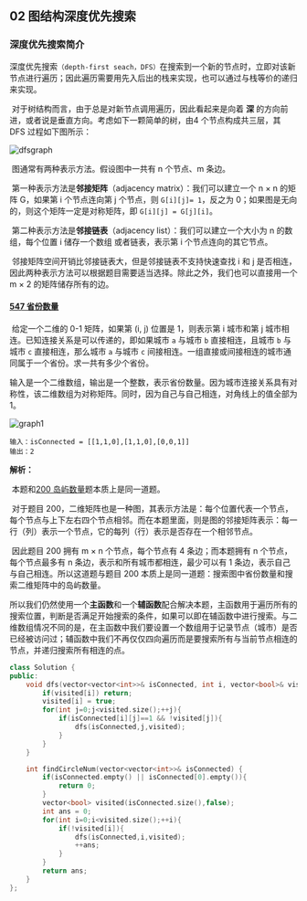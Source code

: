 ## 02 图结构深度优先搜索

### 深度优先搜索简介

​	深度优先搜索`（depth-first seach，DFS）`在搜索到一个新的节点时，立即对该新节点进行遍历；因此遍历需要用先入后出的栈来实现，也可以通过与栈等价的递归来实现。

​	对于树结构而言，由于总是对新节点调用遍历，因此看起来是向着 **深** 的方向前进，或者说是垂直方向。考虑如下一颗简单的树，由4 个节点构成共三层，其 DFS 过程如下图所示：

![dfsgraph](/home/wang/Desktop/TechStack/ALGLearning/LeetCode_Cpp/LeetCodeNote/FirstSearch/img/dfsgraph.gif)

​	图通常有两种表示方法。假设图中一共有 n 个节点、m 条边。

​	第一种表示方法是**邻接矩阵**（adjacency matrix）：我们可以建立一个 n × n 的矩阵 G，如果第 i 个节点连向第 j 个节点，则 `G[i][j]= 1`，反之为 0；如果图是无向的，则这个矩阵一定是对称矩阵，即 `G[i][j] = G[j][i]`。

​	第二种表示方法是**邻接链表**（adjacency list）：我们可以建立一个大小为 n 的数组，每个位置 i 储存一个数组
或者链表，表示第 i 个节点连向的其它节点。

​	邻接矩阵空间开销比邻接链表大，但是邻接链表不支持快速查找 i 和 j 是否相连，因此两种表示方法可以根据题目需要适当选择。除此之外，我们也可以直接用一个 m × 2 的矩阵储存所有的边。

#### [547 省份数量](https://leetcode-cn.com/problems/number-of-provinces/)

​	给定一个二维的 0-1 矩阵，如果第 (i, j) 位置是 1，则表示第 i 城市和第 j 城市相连。已知连接关系是可以传递的，即如果城市 `a` 与城市 `b` 直接相连，且城市 `b` 与城市 `c` 直接相连，那么城市 `a` 与城市 `c` 间接相连。一组直接或间接相连的城市通同属于一个省份。求一共有多少个省份。

​	输入是一个二维数组，输出是一个整数，表示省份数量。因为城市连接关系具有对称性，该二维数组为对称矩阵。同时，因为自己与自己相连，对角线上的值全部为 1。

![graph1](/home/wang/Desktop/TechStack/ALGLearning/LeetCode_Cpp/LeetCodeNote/FirstSearch/img/graph1.jpg)

```
输入：isConnected = [[1,1,0],[1,1,0],[0,0,1]]
输出：2
```

**解析：**

​	本题和[200 岛屿数量](https://leetcode-cn.com/problems/number-of-islands/)题本质上是同一道题。

​	对于题目 200，二维矩阵也是一种图，其表示方法是：每个位置代表一个节点，每个节点与上下左右四个节点相邻。而在本题里面，则是图的邻接矩阵表示：每一行（列）表示一个节点，它的每列（行）表示是否存在一个相邻节点。

​	因此题目 200 拥有 m × n 个节点，每个节点有 4 条边；而本题拥有 n 个节点，每个节点最多有 n 条边，表示和所有城市都相连，最少可以有 1 条边，表示自己与自己相连。所以这道题与题目 200 本质上是同一道题：搜索图中省份数量和搜索二维矩阵中的岛屿数量。

​	所以我们仍然使用一个**主函数**和一个**辅函数**配合解决本题，主函数用于遍历所有的搜索位置，判断是否满足开始搜索的条件，如果可以即在辅函数中进行搜索。与二维数组情况不同的是，在主函数中我们要设置一个数组用于记录节点（城市）是否已经被访问过；辅函数中我们不再仅仅四向遍历而是要搜索所有与当前节点相连的节点，并递归搜索所有相连的点。

```cpp
class Solution {
public:
    void dfs(vector<vector<int>>& isConnected, int i, vector<bool>& visited){
        if(visited[i]) return;
        visited[i] = true;
        for(int j=0;j<visited.size();++j){
            if(isConnected[i][j]==1 && !visited[j]){
                dfs(isConnected,j,visited);
            }
        }
    }

    int findCircleNum(vector<vector<int>>& isConnected) {
        if(isConnected.empty() || isConnected[0].empty()){
            return 0;
        }
        vector<bool> visited(isConnected.size(),false);
        int ans = 0;
        for(int i=0;i<visited.size();++i){
            if(!visited[i]){
                dfs(isConnected,i,visited);
                ++ans;
            }
        }
        return ans;
    }
};
```

